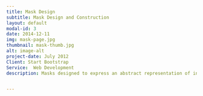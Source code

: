 ```yaml
---
title: Mask Design
subtitle: Mask Design and Construction
layout: default
modal-id: 3
date: 2014-12-11
img: mask-page.jpg
thumbnail: mask-thumb.jpg
alt: image-alt
project-date: July 2012
Client: Start Bootstrap
Service:  Web Development
description: Masks designed to express an abstract representation of inner ego and self. Used to accompany costume design for a fashion show in the Rag Factory, a collaboration with London School of Fashion. Photograph- Jemima Yong


---
```

